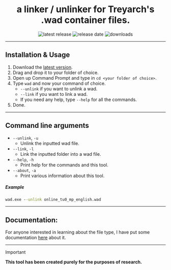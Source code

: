 <div align="center">

# a linker / unlinker for Treyarch's .wad container files.

![latest release](https://img.shields.io/github/v/tag/hindercanrun/wad?filter=!v*-pre&style=flat-square&label=Latest%20release&labelColor=F3F8FF&color=1E90FF)
![release date](https://img.shields.io/github/release-date-pre/hindercanrun/wad?style=flat-square&label=Release%20date&labelColor=F3F8FF&color=E26EE5)
![downloads](https://img.shields.io/github/downloads/hindercanrun/wad/total?style=flat-square&label=Total%20downloads&labelColor=F3F8FF&color=1E90FF)
</div>

---

## Installation & Usage
1. Download the [latest version](https://github.com/hindercanrun/wad/releases/latest/download/wad.exe).
2. Drag and drop it to your folder of choice.
3. Open up Command Prompt and type in `cd <your folder of choice>`.
4. Type `wad` and now your command of choice.
   - `--unlink` if you want to unlink a wad.
   - `--link` if you want to link a wad.
   - If you need any help, type `--help` for all the commands.
5. Done.

---

## Command line arguments

- ```--unlink```, ```-u```
  - Unlink the inputted wad file.
- ```--link```, ```-l```
  - Link the inputted folder into a wad file.
- ```--help```, ```-h```
  - Print help for the commands and this tool.
- ```--about```, ```-a```
  - Print various information about this tool.

##### Example
```cmd
wad.exe --unlink online_tu0_mp_english.wad
```

---

## Documentation:

For anyone interested in learning about the file type, I have put some documentation [here](https://github.com/hindercanrun/wad/blob/main/Docs/WadFile.md) about it.

---

> [!IMPORTANT]
> **This tool has been created purely for the purposes of research.**
